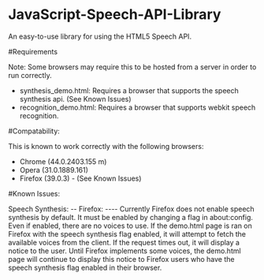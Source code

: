 # JavaScript-Speech-API-Library
An easy-to-use library for using the HTML5 Speech API.

#Requirements

Note: Some browsers may require this to be hosted from a server in order to run correctly.

- synthesis_demo.html: Requires a browser that supports the speech synthesis api.  (See Known Issues)
- recognition_demo.html: Requires a browser that supports webkit speech recognition.

#Compatability:

This is known to work correctly with the following browsers:
- Chrome  (44.0.2403.155 m)
- Opera   (31.0.1889.161)
- Firefox (39.0.3) - (See Known Issues)

#Known Issues:

Speech Synthesis:
-- Firefox:
---- Currently Firefox does not enable speech synthesis by default.  It must be enabled by changing a flag in about:config.
Even if enabled, there are no voices to use.  If the demo.html page is ran on Firefox with the speech synthesis flag enabled,
it will attempt to fetch the available voices from the client.  If the request times out, it will display a notice to the user.
Until Firefox implements some voices, the demo.html page will continue to display this notice to Firefox users who have the
speech synthesis flag enabled in their browser.
